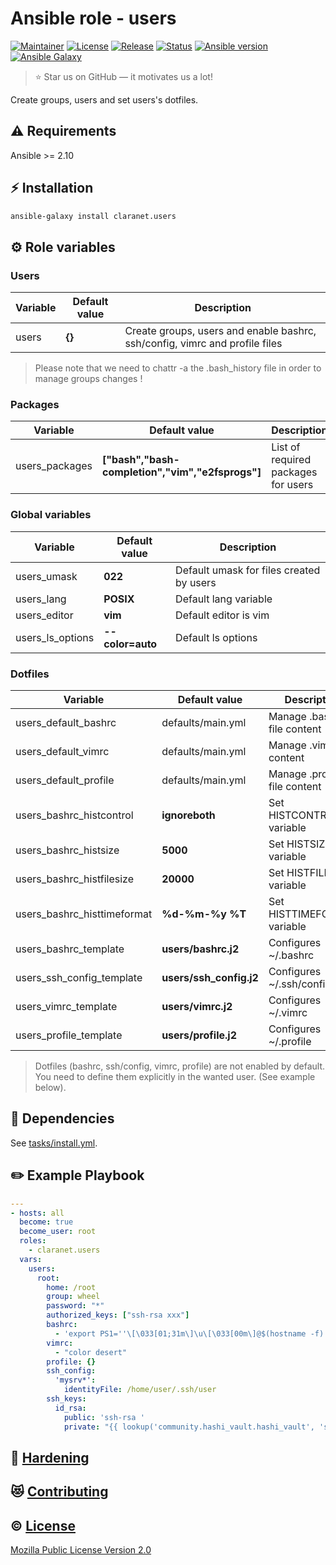 # Ansible role - users
[![Maintainer](https://img.shields.io/badge/maintained%20by-claranet-e00000?style=flat-square)](https://www.claranet.fr/)
[![License](https://img.shields.io/github/license/claranet/ansible-role-users?style=flat-square)](LICENSE)
[![Release](https://img.shields.io/github/v/release/claranet/ansible-role-users?style=flat-square)](https://github.com/claranet/ansible-role-users/releases)
[![Status](https://img.shields.io/github/workflow/status/claranet/ansible-role-users/Ansible%20Molecule?style=flat-square&label=tests)](https://github.com/claranet/ansible-role-users/actions?query=workflow%3A%22Ansible+Molecule%22)
[![Ansible version](https://img.shields.io/badge/ansible-%3E%3D2.10-black.svg?style=flat-square&logo=ansible)](https://github.com/ansible/ansible)
[![Ansible Galaxy](https://img.shields.io/badge/ansible-galaxy-black.svg?style=flat-square&logo=ansible)](https://galaxy.ansible.com/claranet/users)

> :star: Star us on GitHub — it motivates us a lot!

Create groups, users and set users's dotfiles.

## :warning: Requirements

Ansible >= 2.10

## :zap: Installation

```bash
ansible-galaxy install claranet.users
```

## :gear: Role variables

### Users
Variable | Default value | Description
---------|---------------|----------------------------------------------------------------------------
users    | **{}**        | Create groups, users and enable bashrc, ssh/config, vimrc and profile files

> Please note that we need to chattr -a the .bash_history file in order to manage groups changes !

### Packages
Variable       | Default value                                    | Description
---------------|--------------------------------------------------|------------------------------------
users_packages | **["bash","bash-completion","vim","e2fsprogs"]** | List of required packages for users

### Global variables
Variable         | Default value    | Description
-----------------|------------------|-----------------------------------------
users_umask      | **022**          | Default umask for files created by users
users_lang       | **POSIX**        | Default lang variable
users_editor     | **vim**          | Default editor is vim
users_ls_options | **--color=auto** | Default ls options

### Dotfiles
Variable                    | Default value           | Description
----------------------------|-------------------------|-----------------------------
users_default_bashrc        | defaults/main.yml       | Manage .bashrc file content
users_default_vimrc         | defaults/main.yml       | Manage .vimrc file content
users_default_profile       | defaults/main.yml       | Manage .profile file content
users_bashrc_histcontrol    | **ignoreboth**          |Set HISTCONTROL variable
users_bashrc_histsize       | **5000**                | Set HISTSIZE variable
users_bashrc_histfilesize   | **20000**               | Set HISTFILESIZE variable
users_bashrc_histtimeformat | **%d-%m-%y %T**         | Set HISTTIMEFORMAT variable
users_bashrc_template       | **users/bashrc.j2**     | Configures ~/.bashrc
users_ssh_config_template   | **users/ssh_config.j2** | Configures ~/.ssh/config
users_vimrc_template        | **users/vimrc.j2**      | Configures ~/.vimrc
users_profile_template      | **users/profile.j2**    | Configures ~/.profile

> Dotfiles (bashrc, ssh/config, vimrc, profile) are not enabled by default.
> You need to define them explicitly in the wanted user. (See example below).

## :arrows_counterclockwise: Dependencies

See [tasks/install.yml](tasks/install.yml).

## :pencil2: Example Playbook

```yaml
---
- hosts: all
  become: true
  become_user: root
  roles:
    - claranet.users
  vars:
    users:
      root:
        home: /root
        group: wheel
        password: "*"
        authorized_keys: ["ssh-rsa xxx"]
        bashrc:
          - 'export PS1=''\[\033[01;31m\]\u\[\033[00m\]@$(hostname -f) \[\033[01;34m\]\w \$\[\033[00m\] '''
        vimrc:
          - "color desert"
        profile: {}
        ssh_config:
          'mysrv*':
            identityFile: /home/user/.ssh/user
        ssh_keys:
          id_rsa:
            public: 'ssh-rsa '
            private: "{{ lookup('community.hashi_vault.hashi_vault', 'secret/ssh:private_key') }}"
```

## :closed_lock_with_key: [Hardening](HARDENING.md)

## :heart_eyes_cat: [Contributing](CONTRIBUTING.md)

## :copyright: [License](LICENSE)

[Mozilla Public License Version 2.0](https://www.mozilla.org/en-US/MPL/2.0/)
